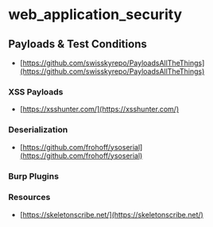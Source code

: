 # web\_application\_security

## Payloads & Test Conditions

* [https://github.com/swisskyrepo/PayloadsAllTheThings](https://github.com/swisskyrepo/PayloadsAllTheThings)

### XSS Payloads

* [https://xsshunter.com/](https://xsshunter.com/)

### Deserialization

* [https://github.com/frohoff/ysoserial](https://github.com/frohoff/ysoserial)

### Burp Plugins



### Resources

* [https://skeletonscribe.net/](https://skeletonscribe.net/)

